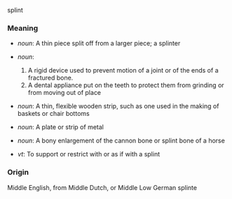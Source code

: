splint
### Meaning
+ _noun_: A thin piece split off from a larger piece; a splinter
+ _noun_:
   1. A rigid device used to prevent motion of a joint or of the ends of a fractured bone.
   2. A dental appliance put on the teeth to protect them from grinding or from moving out of place
+ _noun_: A thin, flexible wooden strip, such as one used in the making of baskets or chair bottoms
+ _noun_: A plate or strip of metal
+ _noun_: A bony enlargement of the cannon bone or splint bone of a horse

+ _vt_: To support or restrict with or as if with a splint

### Origin

Middle English, from Middle Dutch, or Middle Low German splinte
